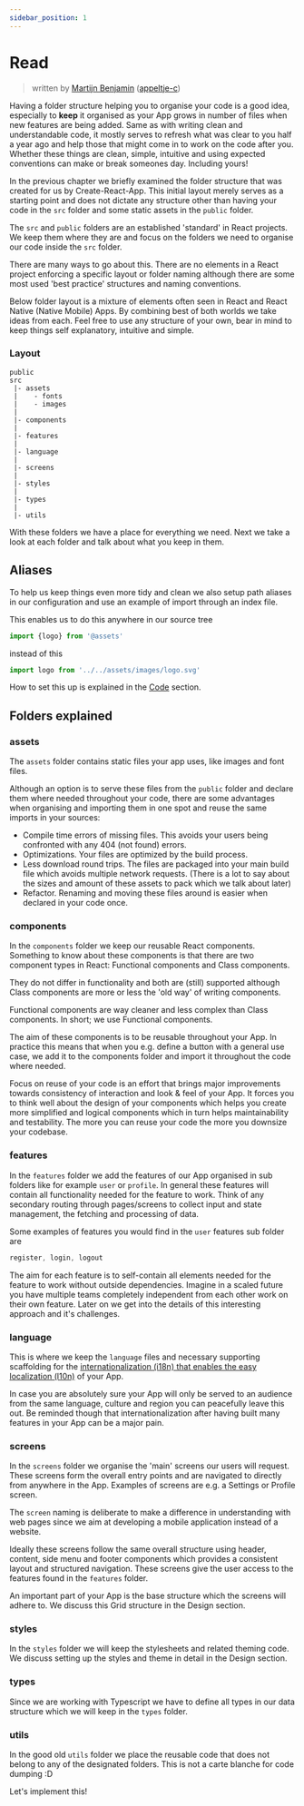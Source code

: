 ```yaml
---
sidebar_position: 1
---
```


# Read

> written by [Martijn Benjamin](https://www.linkedin.com/in/martijn-benjamin/) ([appeltje-c](https://github.com/appeltje-c))

Having a folder structure helping you to organise your code is a good idea, especially to **keep** it organised as your 
App grows in number of files when new features are being added. Same as with writing clean and understandable code, it 
mostly serves to refresh what was clear to you half a year ago and help those that might come in to work on the code 
after you. Whether these things are clean, simple, intuitive and using expected conventions can make or break someones 
day. Including yours!  

In the previous chapter we briefly examined the folder structure that was created for us by Create-React-App. This initial 
layout merely serves as a starting point and does not dictate any structure other than having your code in the ```src``` 
folder and some static assets in the ```public``` folder. 

The ```src``` and ```public``` folders are an established 'standard' in React projects. We keep them where they are and 
focus on the folders we need to organise our code inside the ```src``` folder.

There are many ways to go about this. There are no elements in a React project enforcing a specific layout or 
folder naming although there are some most used 'best practice' structures and naming conventions.

Below folder layout is a mixture of elements often seen in React and React Native (Native Mobile) Apps. By combining
best of both worlds we take ideas from each. Feel free to use any structure of your own, bear in mind to keep things 
self explanatory, intuitive and simple.

### Layout
```
public
src
 |- assets
 |    - fonts
 |    - images
 | 
 |- components
 |
 |- features
 |
 |- language
 |
 |- screens
 |
 |- styles
 |
 |- types
 |
 |- utils
```

With these folders we have a place for everything we need. Next we take a look at each folder and talk about what you 
keep in them.

## Aliases

To help us keep things even more tidy and clean we also setup path aliases in our configuration and use an example of 
import through an index file. 

This enables us to do this anywhere in our source tree

```typescript
import {logo} from '@assets'
```

instead of this

```typescript
import logo from '../../assets/images/logo.svg'
```

How to set this up is explained in the [Code](/build-a-pwa/structure-your-code/code) section.

## Folders explained

### assets

The ```assets``` folder contains static files your app uses, like images and font files. 

Although an option is to serve these files from the ```public``` folder and declare them where needed throughout
your code, there are some advantages when organising and importing them in one spot and reuse the same imports 
in your sources:

* Compile time errors of missing files. This avoids your users being confronted with any 404 (not found) errors.
* Optimizations. Your files are optimized by the build process.
* Less download round trips. The files are packaged into your main build file which avoids multiple network requests. 
(There is a lot to say about the sizes and amount of these assets to pack which we talk about later) 
* Refactor. Renaming and moving these files around is easier when declared in your code once.

### components

In the ```components``` folder we keep our reusable React components. Something to know about these components is that 
there are two component types in React: Functional components and Class components.

They do not differ in functionality and both are (still) supported although Class components are more or less the 
'old way' of writing components. 

Functional components are way cleaner and less complex than Class components. In short; we use Functional components.

The aim of these components is to be reusable throughout your App. In practice this means that when you e.g. define a 
button with a general use case, we add it to the components folder and import it throughout the code where needed. 

Focus on reuse of your code is an effort that brings major improvements towards consistency of interaction and 
look & feel of your App. It forces you to think well about the design of your components which helps you create more 
simplified and logical components which in turn helps maintainability and testability. The more you can reuse your code 
the more you downsize your codebase.

### features
    
In the ```features``` folder we add the features of our App organised in sub folders like for example ```user``` 
or ```profile```. In general these features will contain all functionality needed for the feature to work. 
Think of any secondary routing through pages/screens to collect input and state management, the fetching and processing 
of data.

Some examples of features you would find in the ```user``` features sub folder are 
```javascript
register, login, logout
```

The aim for each feature is to self-contain all elements needed for the feature to work without outside dependencies. 
Imagine in a scaled future you have multiple teams completely independent from each other work on their own feature. 
Later on we get into the details of this interesting approach and it's challenges.

### language

This is where we keep the ```language``` files and necessary supporting scaffolding for the [internationalization (i18n) 
that enables the easy localization (l10n)](https://en.wikipedia.org/wiki/Internationalization_and_localization) of your 
App.

In case you are absolutely sure your App will only be served to an audience from the same language, culture and region 
you can peacefully leave this out. Be reminded though that internationalization after having built many features in your 
App can be a major pain.

### screens

In the ```screens``` folder we organise the 'main' screens our users will request. These screens form the overall 
entry points and are navigated to directly from anywhere in the App. Examples of screens are e.g. a Settings 
or Profile screen. 

The ```screen``` naming is deliberate to make a difference in understanding with web pages since we
aim at developing a mobile application instead of a website.

Ideally these screens follow the same overall structure using header, content, side menu and footer components which 
provides a consistent layout and structured navigation. These screens give the user access to the features found 
in the ```features``` folder. 

An important part of your App is the base structure which the screens will adhere to. We discuss this Grid structure in 
the Design section.  

### styles

In the ```styles``` folder we will keep the stylesheets and related theming code. We discuss setting up the styles and 
theme in detail in the Design section.  

### types

Since we are working with Typescript we have to define all types in our data structure which we will keep in the 
```types``` folder.

### utils

In the good old ```utils``` folder we place the reusable code that does not belong to any of the designated folders. 
This is not a carte blanche for code dumping :D

Let's implement this!
